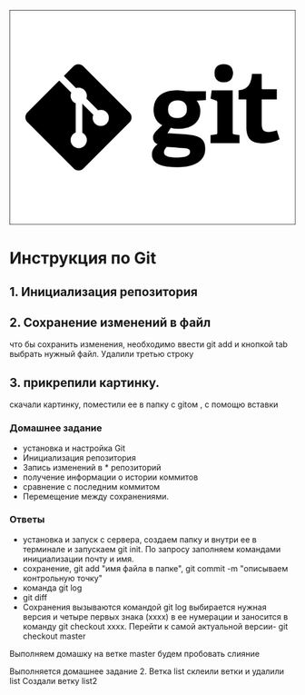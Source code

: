 ![тут должен быть логотип](logo.jpeg)
# Инструкция по Git
## 1. Инициализация репозитория

## 2. Сохранение изменений в файл
что бы сохранить изменения, необходимо ввести git add и кнопкой tab выбрать нужный файл.
Удалили третью строку
## 3. прикрепили картинку. 
скачали картинку, поместили ее в папку с gitом , с помощю вставки ![]()

### Домашнее задание
* установка и настройка Git
* Инициализация репозитория
* Запись изменений в * репозиторий
* получение информации о истории коммитов
* сравнение с последним коммитом
* Перемещение между сохранениями. 
### Ответы
* установка и запуск с сервера, создаем папку и внутри ее в терминале  и запускаем git init. По запросу заполняем командами инициализации почту и имя.
* сохранение, git add "имя файла в папке", git commit -m "описываем контрольную точку"
* команда git log
* git diff
* Сохранения вызываются командой git log выбирается нужная версия и четыре первых знака (xxxx) в ее нумерации и заносится в команду git checkout xxxx.
Перейти к самой актуальной версии- git checkout master


Выполняем домашку на ветке master будем пробовать слияние

Выполняется домашнее задание 2. Ветка list
склеили ветки и удалили list
Создали ветку list2